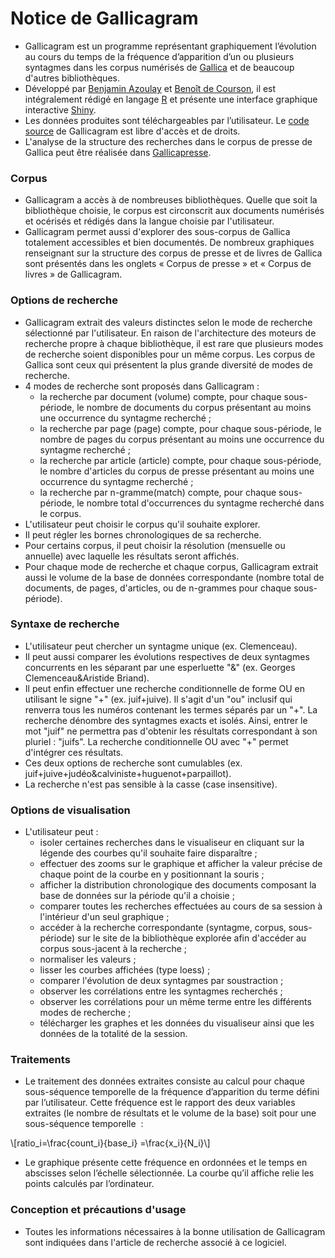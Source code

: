 # Notice de Gallicagram

- Gallicagram est un programme représentant graphiquement l’évolution au cours du temps de la fréquence d’apparition d’un ou plusieurs syntagmes dans les corpus numérisés de [Gallica](https://gallica.bnf.fr/) et de beaucoup d'autres bibliothèques.
- Développé par [Benjamin Azoulay](mailto:benjamin.azoulay@ens-paris-saclay.fr) et [Benoît de Courson](https://regicid.github.io/), il est intégralement rédigé en langage [R](https://www.r-project.org/) et présente une interface graphique interactive [Shiny](https://shiny.rstudio.com/).
- Les données produites sont téléchargeables par l’utilisateur. Le [code source](https://github.com/regicid/docker_gallicagram) de Gallicagram est libre d'accès et de droits.
- L'analyse de la structure des recherches dans le corpus de presse de Gallica peut être réalisée dans [Gallicapresse](https://shiny.ens-paris-saclay.fr/app/gallicapresse).

### Corpus
- Gallicagram a accès à de nombreuses bibliothèques. Quelle que soit la bibliothèque choisie, le corpus est circonscrit aux documents numérisés et océrisés et rédigés dans la langue choisie par l'utilisateur.
- Gallicagram permet aussi d'explorer des sous-corpus de Gallica totalement accessibles et bien documentés. De nombreux graphiques renseignant sur la structure des corpus de presse et de livres de Gallica sont présentés dans les onglets « Corpus de presse » et « Corpus de livres » de Gallicagram.

### Options de recherche
- Gallicagram extrait des valeurs distinctes selon le mode de recherche sélectionné par l'utilisateur. En raison de l'architecture des moteurs de recherche propre à chaque bibliothèque, il est rare que plusieurs modes de recherche soient disponibles pour un même corpus. Les corpus de Gallica sont ceux qui présentent la plus grande diversité de modes de recherche.
- 4 modes de recherche sont proposés dans Gallicagram : 
	- la recherche par document (volume) compte, pour chaque sous-période, le nombre de documents du corpus présentant au moins une occurrence du syntagme recherché ;
	- la recherche par page (page) compte, pour chaque sous-période, le nombre de pages du corpus présentant au moins une occurrence du syntagme recherché ;
	- la recherche par article (article) compte, pour chaque sous-période, le nombre d'articles du corpus de presse présentant au moins une occurrence du syntagme recherché ;
	- la recherche par n-gramme(match) compte, pour chaque sous-période, le nombre total d'occurrences du syntagme recherché dans le corpus.
- L'utilisateur peut choisir le corpus qu'il souhaite explorer.
- Il peut régler les bornes chronologiques de sa recherche.
- Pour certains corpus, il peut choisir la résolution (mensuelle ou annuelle) avec laquelle les résultats seront affichés.
- Pour chaque mode de recherche et chaque corpus, Gallicagram extrait aussi le volume de la base de données correspondante (nombre total de documents, de pages, d'articles, ou de n-grammes pour chaque sous-période).

### Syntaxe de recherche
- L'utilisateur peut chercher un syntagme unique (ex. Clemenceau).
- Il peut aussi comparer les évolutions respectives de deux syntagmes concurrents en les séparant par une esperluette "&" (ex. Georges Clemenceau&Aristide Briand).
- Il peut enfin effectuer une recherche conditionnelle de forme OU en utilisant le signe "+" (ex. juif+juive). Il s'agit d'un "ou" inclusif qui renverra tous les numéros contenant les termes séparés par un "+". La recherche dénombre des syntagmes exacts et isolés. Ainsi, entrer le mot "juif" ne permettra pas d'obtenir les résultats correspondant à son pluriel : "juifs". La recherche conditionnelle OU avec "+" permet d'intégrer ces résultats.
- Ces deux options de recherche sont cumulables (ex. juif+juive+judéo&calviniste+huguenot+parpaillot).
- La recherche n'est pas sensible à la casse (case insensitive).

### Options de visualisation
- L'utilisateur peut : 
	- isoler certaines recherches dans le visualiseur en cliquant sur la légende des courbes qu'il souhaite faire disparaître ;
	- effectuer des zooms sur le graphique et afficher la valeur précise de chaque point de la courbe en y positionnant la souris ;
	- afficher la distribution chronologique des documents composant la base de données sur la période qu'il a choisie ;
	- comparer toutes les recherches effectuées au cours de sa session à l'intérieur d'un seul graphique ;
	- accéder à la recherche correspondante (syntagme, corpus, sous-période) sur le site de la bibliothèque explorée afin d'accéder au corpus sous-jacent à la recherche ;
	- normaliser les valeurs ;
	- lisser les courbes affichées (type loess) ;
	- comparer l'évolution de deux syntagmes par soustraction ;
	- observer les corrélations entre les syntagmes recherchés ;
	- observer les corrélations pour un même terme entre les différents modes de recherche ;
	- télécharger les graphes et les données du visualiseur ainsi que les données de la totalité de la session.

### Traitements
 - Le traitement des données extraites consiste au calcul pour chaque sous-séquence temporelle de la fréquence d’apparition du terme défini par l’utilisateur. Cette fréquence est le rapport des deux variables extraites (le nombre de résultats et le volume de la base) soit pour une sous-séquence temporelle  : 
<script type="text/javascript"
        src="https://cdnjs.cloudflare.com/ajax/libs/mathjax/2.7.0/MathJax.js?config=TeX-AMS_CHTML"></script>

\\[ratio_i=\frac{count_i}{base_i} =\frac{x_i}{N_i}\\]


- Le graphique présente cette fréquence en ordonnées et le temps en abscisses selon l’échelle sélectionnée. La courbe qu’il affiche relie les points calculés par l’ordinateur.

### Conception et précautions d'usage
- Toutes les informations nécessaires à la bonne utilisation de Gallicagram sont indiquées dans l'article de recherche associé à ce logiciel.
